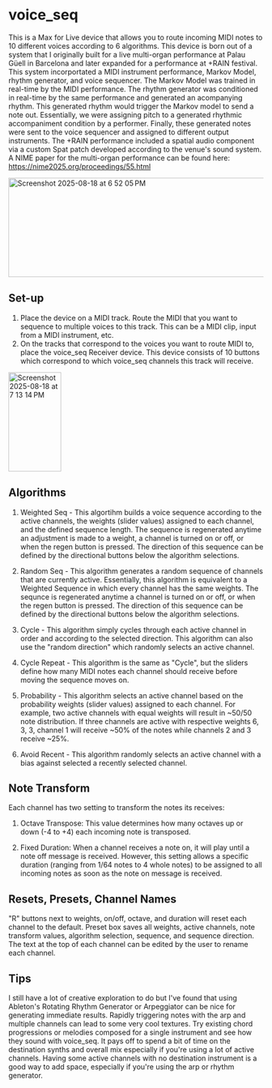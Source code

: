 # voice_seq

This is a Max for Live device that allows you to route incoming MIDI notes to 10 different voices according to 6 algorithms. This device is born out of a system that I originally built for a live multi-organ performance at Palau Güell in Barcelona and later expanded for a performance at +RAIN festival. This system incorportated a MIDI instrument performance, Markov Model, rhythm generator, and voice sequencer. The Markov Model was trained in real-time by the MIDI performance. The rhythm generator was conditioned in real-time by the same performance and generated an acompanying rhythm. This generated rhythm would trigger the Markov model to send a note out. Essentially, we were assigning pitch to a generated rhythmic accompaniment condition by a performer. Finally, these generated notes were sent to the voice sequencer and assigned to different output instruments. The +RAIN performance included a spatial audio component via a custom Spat patch developed according to the venue's sound system. A NIME paper for the multi-organ performance can be found here: https://nime2025.org/proceedings/55.html

<img width="597" height="196" alt="Screenshot 2025-08-18 at 6 52 05 PM" src="https://github.com/user-attachments/assets/23f6ed09-a987-4c61-b473-a3c4563a4231" />

## Set-up

1. Place the device on a MIDI track. Route the MIDI that you want to sequence to multiple voices to this track. This can be a MIDI clip, input from a MIDI instrument, etc.
2. On the tracks that correspond to the voices you want to route MIDI to, place the voice_seq Receiver device. This device consists of 10 buttons which correspond to which voice_seq channels this track will receive.

<img width="104" height="196" alt="Screenshot 2025-08-18 at 7 13 14 PM" src="https://github.com/user-attachments/assets/9dabe069-2239-44ec-b426-d69857299a21" />

## Algorithms
1. Weighted Seq - This algortihm builds a voice sequence according to the active channels, the weights (slider values) assigned to each channel, and the defined sequence length. The sequence is regenerated anytime an adjustment is made to a weight, a channel is turned on or off, or when the regen button is pressed. The direction of this sequence can be defined by the directional buttons below the algorithm selections.

2. Random Seq - This algorithm generates a random sequence of channels that are currently active. Essentially, this algorithm is equivalent to a Weighted Sequence in which every channel has the same weights. The sequnce is regenerated anytime a channel is turned on or off, or when the regen button is pressed. The direction of this sequence can be defined by the directional buttons below the algorithm selections.

3. Cycle - This algorithm simply cycles through each active channel in order and according to the selected direction. This algorithm can also use the "random direction" which randomly selects an active channel.

4. Cycle Repeat - This algorithm is the same as "Cycle", but the sliders define how many MIDI notes each channel should receive before moving the sequence moves on.

5. Probability - This algorithm selects an active channel based on the probability weights (slider values) assigned to each channel. For example, two active channels with equal weights will result in ~50/50 note distribution. If three channels are active with respective weights 6, 3, 3, channel 1 will receive ~50% of the notes while channels 2 and 3 receive ~25%.

6. Avoid Recent - This algorithm randomly selects an active channel with a bias against selected a recently selected channel.

## Note Transform
Each channel has two setting to transform the notes its receives:

1. Octave Transpose: This value determines how many octaves up or down (-4 to +4) each incoming note is transposed.
   
2. Fixed Duration: When a channel receives a note on, it will play until a note off message is received. However, this setting allows a specific duration (ranging from 1/64 notes to 4 whole notes) to be assigned to all incoming notes as soon as the note on message is received.

## Resets, Presets, Channel Names

"R" buttons next to weights, on/off, octave, and duration will reset each channel to the default. Preset box saves all weights, active channels, note transform values, algorithm selection, sequence, and sequence direction. The text at the top of each channel can be edited by the user to rename each channel.

## Tips

I still have a lot of creative exploration to do but I've found that using Ableton's Rotating Rhythm Generator or Arpeggiator can be nice for generating immediate results. Rapidly triggering notes with the arp and multiple channels can lead to some very cool textures. Try existing chord progressions or melodies composed for a single instrument and see how they sound with voice_seq. It pays off to spend a bit of time on the destination synths and overall mix especially if you're using a lot of active channels. Having some active channels with no destination instrument is a good way to add space, especially if you're using the arp or rhythm generator.

